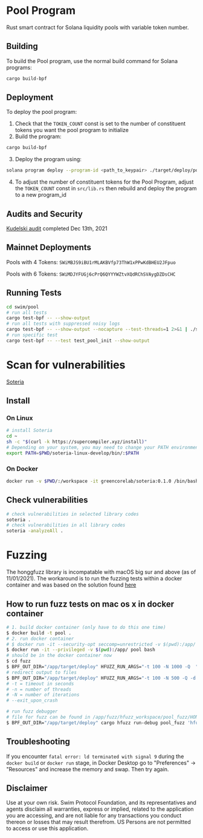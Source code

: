 # Pool Program

Rust smart contract for Solana liquidity pools with variable token number.

## Building

To build the Pool program, use the normal build command for Solana programs:

```bash
cargo build-bpf
```

## Deployment

To deploy the pool program:

1. Check that the `TOKEN_COUNT` const is set to the number of constituent tokens you want the pool program to initialize
2. Build the program:

```bash
cargo build-bpf
```

3. Deploy the program using:

```bash
solana program deploy --program-id <path_to_keypair> ./target/deploy/pool.so
```

4. To adjust the number of constituent tokens for the Pool Program, adjust the `TOKEN_COUNT` const in `src/lib.rs` then rebuild and deploy the program to a new program_id

## Audits and Security

[Kudelski audit](https://swim.io/audits/kudelski.pdf) completed Dec 13th, 2021

## Mainnet Deployments

Pools with 4 Tokens: `SWiMBJS9iBU1rMLAKBVfp73ThW1xPPwKdBHEU2JFpuo`

Pools with 6 Tokens: `SWiMDJYFUGj6cPrQ6QYYYWZtvXQdRChSVAygDZDsCHC`

## Running Tests

```bash
cd swim/pool
# run all tests
cargo test-bpf -- --show-output
# run all tests with suppressed noisy logs
cargo test-bpf -- --show-output --nocapture --test-threads=1 2>&1 | ./sol_spam_filter.py
# run specific test
cargo test-bpf -- --test test_pool_init --show-output
```


# Scan for vulnerabilities
[Soteria](https://www.soteria.dev/post/soteria-a-vulnerability-scanner-for-solana-smart-contracts)
## Install
### On Linux
```bash
# install Soteria
cd ~
sh -c "$(curl -k https://supercompiler.xyz/install)"
# Depending on your system, you may need to change your PATH environment variable to include soteria
export PATH=$PWD/soteria-linux-develop/bin/:$PATH
```

### On Docker
```bash
docker run -v $PWD/:/workspace -it greencorelab/soteria:0.1.0 /bin/bash
```

## Check vulnerabilities
```bash
# check vulnerabilities in selected library codes
soteria .
# check vulnerabilities in all library codes
soteria -analyzeAll .
```


# Fuzzing

The honggfuzz library is incompatable with macOS big sur and above (as of 11/01/2021). The workaround is to run the
fuzzing tests within a docker container and was based on the solution found [here](https://github.com/ilmoi/rebuild-token-vesting)

## How to run fuzz tests on mac os x in docker container

```sh
# 1. build docker container (only have to do this one time)
$ docker build -t pool .
# 2. run docker container
# $ docker run -it --security-opt seccomp=unrestricted -v $(pwd):/app/ pool bash
$ docker run -it --privileged -v $(pwd):/app/ pool bash
# should be in the docker container now
$ cd fuzz
$ BPF_OUT_DIR="/app/target/deploy" HFUZZ_RUN_ARGS="-t 100 -N 1000 -Q  " cargo hfuzz run pool_fuzz
# redirect output to files
$ BPF_OUT_DIR="/app/target/deploy" HFUZZ_RUN_ARGS="-t 100 -N 500 -Q -d -v" cargo hfuzz run pool_fuzz > test_output.txt 2>&1
# -t = timeout in seconds
# -n = number of threads
# -N = number of iterations
# --exit_upon_crash

# run fuzz debugger
# file for fuzz can be found in /app/fuzz/hfuzz_workspace/pool_fuzz/HONGGFUZZ.REPORT.TXT
$ BPF_OUT_DIR="/app/target/deploy" cargo hfuzz run-debug pool_fuzz 'hfuzz_workspace/pool_fuzz/SIGABRT.PC.7f3088fedce1.STACK.19a84c71ce.CODE.-6.ADDR.0.INSTR.mov____0x108(%rsp),%rax.fuzz'
```

## Troubleshooting

If you encounter `fatal error: ld terminated with signal 9` during the `docker build` or `docker run` stage, in Docker Desktop go to "Preferences" -> "Resources" and increase the memory and swap. Then try again.

## Disclaimer

Use at your own risk. Swim Protocol Foundation, and its representatives and agents disclaim all warranties, express or implied, related to the application you are accessing, and are not liable for any transactions you conduct thereon or losses that may result therefrom. US Persons are not permitted to access or use this application.
